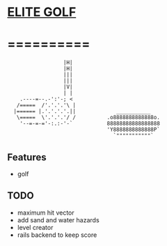 #       [ELITE GOLF](http://fiddler.io/elite-golf)
#       ==========

                      |H|
                      |H|
                      |||
                      |||
                      |V|
                      | |
        .----=--.-':'-; <
       /=====  /'.'.'.'\ |
      |====== |.'.'.'.'.||             ___________
       \=====  \'.'.'.'/ /          .o8888888888888o.
        '--=-=-='-:.:-'-`           88888888888888888
                                    'Y8888888888888P`
                                      `"""""""""""`

## Features
* golf

## TODO
* maximum hit vector
* add sand and water hazards
* level creator
* rails backend to keep score

